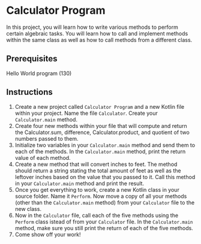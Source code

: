 # Calculator Program

In this project, you will learn how to write various methods to perform certain algebraic tasks. You will learn how to call and implement methods within the same class as well as how to call methods from a different class.

## Prerequisites

Hello World program (130)

## Instructions

1. Create a new project called `Calculator Program` and a new Kotlin file within your project. Name the file `Calculator`.
Create your `Calculator.main` method.
3. Create four new methods within your file that will compute and return the Calculator.sum, difference, Calculator.product, and quotient of two numbers passed to them.
4. Initialize two variables in your `Calculator.main` method and send them to each of the methods. In the `Calculator.main` method, print the return value of each method.
5. Create a new method that will convert inches to feet. The method should return a string stating the total amount of feet as well as the leftover inches based on the value that you passed to it. Call this method in your `Calculator.main` method and print the result.
6. Once you get everything to work, create a new Kotlin class in your source folder. Name it `Perform`. Now move a copy of all your methods (other than the `Calculator.main` method) from your `Calculator` file to the new class.
7. Now in the `Calculator` file, call each of the five methods using the `Perform` class istead of from your `Calculator` file. In the `Calculator.main` method, make sure you still print the return of each of the five methods.
8. Come show off your work!
